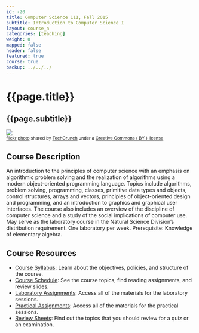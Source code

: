 ```yaml
---
id: -20
title: Computer Science 111, Fall 2015
subtitle: Introduction to Computer Science I
layout: course_n
categories: [teaching]
weight: 0
mapped: false
header: false
featured: true
course: true
backup: ../../../
---
```


# {{page.title}}

## {{page.subtitle}}

<a title="TechCrunch Disrupt Europe Hackathon" href="http://flickr.com/photos/techcrunch/10495663786"><img class="img-responsive-tight" src="http://farm4.static.flickr.com/3781/10495663786_1db299f49d_z.jpg" /></a><br /><small><a title="TechCrunch Disrupt Europe Hackathon" href="http://flickr.com/photos/techcrunch/10495663786">flickr photo</a> shared by <a href="http://flickr.com/people/techcrunch">TechCrunch</a> under a <a href="http://creativecommons.org/licenses/by/2.0/">Creative Commons ( BY ) license</a> </small>

## Course Description

An introduction to the principles of computer science with an emphasis on algorithmic problem solving and the
realization of algorithms using a modern object-oriented programming language. Topics include algorithms, problem
solving, programming, classes, primitive data types and objects, control structures, arrays and vectors, principles of
object-oriented design and programming, and an introduction to graphics and graphical user interfaces. The course also
includes an overview of the discipline of computer science and a study of the social implications of computer use. May
serve as the laboratory course in the Natural Science Division’s distribution requirement. One laboratory per week.
Prerequisite: Knowledge of elementary algebra.

## Course Resources

<ul class="fa-ul">

<li><i class="fa-li fa fa-arrow-right"></i><a href="{{site.baseurl}}teaching/cs111F2015/provide/syllabus/cs111F2015_syllabus.pdf"
class="major">Course Syllabus</a>: Learn about the objectives, policies, and structure of the course.

<li><i class="fa-li fa fa-arrow-right"></i><a href="{{site.baseurl}}teaching/cs111F2015/schedule/"
class="major">Course Schedule</a>: See the course topics, find reading assignments, and review slides.

<li><i class="fa-li fa fa-arrow-right"></i><a href="{{site.baseurl}}teaching/cs111F2015/laboratories/"
class="major">Laboratory Assignments</a>: Access all of the materials for the laboratory sessions.

<li><i class="fa-li fa fa-arrow-right"></i><a href="{{site.baseurl}}teaching/cs111F2015/practicals/"
class="major">Practical Assignments</a>: Access all of the materials for the practical sessions.

<li><i class="fa-li fa fa-arrow-right"></i><a href="{{site.baseurl}}teaching/cs111F2015/reviewsheets/"
class="major">Review Sheets</a>: Find out the topics that you should review for a quiz or an examination.

</ul>

